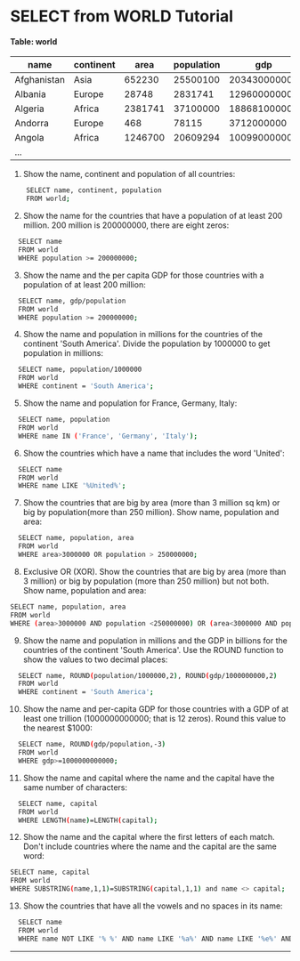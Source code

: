# SELECT from WORLD Tutorial
#### Table: world
| name        | continent | area    | population | gdp          |
|-------------|-----------|---------|------------|--------------|
| Afghanistan | Asia      | 652230  | 25500100   | 20343000000  |
| Albania     | Europe    | 28748   | 2831741    | 12960000000  |
| Algeria     | Africa    | 2381741 | 37100000   | 188681000000 |
| Andorra     | Europe    | 468     | 78115      | 3712000000   |
| Angola      | Africa    | 1246700 | 20609294   | 100990000000 |
| ...         |           |         |            |              |

1.	Show the name, continent and population of all countries:
```sh
    SELECT name, continent, population 
    FROM world;
```
2.  Show the name for the countries that have a population of at least 200 million. 200 million is 200000000, there are eight zeros:
```sh
  SELECT name
  FROM world
  WHERE population >= 200000000;
```
3.  Show the name and the per capita GDP for those countries with a population of at least 200 million:
```sh
  SELECT name, gdp/population
  FROM world
  WHERE population >= 200000000;
```
4.  Show the name and population in millions for the countries of the continent 'South America'. Divide the population by 1000000 to get population in millions:
```sh
  SELECT name, population/1000000 
  FROM world
  WHERE continent = 'South America';
```
5.  Show the name and population for France, Germany, Italy:
```sh
  SELECT name, population
  FROM world
  WHERE name IN ('France', 'Germany', 'Italy');
```
6.  Show the countries which have a name that includes the word 'United':
```sh
  SELECT name 
  FROM world
  WHERE name LIKE '%United%';
```
7.  Show the countries that are big by area (more than 3 million sq km) or big by population(more than 250 million).
Show name, population and area:
```sh
  SELECT name, population, area
  FROM world 
  WHERE area>3000000 OR population > 250000000;
```
8.  Exclusive OR (XOR). Show the countries that are big by area (more than 3 million) or big by population (more than 250 million) but not both. 
Show name, population and area:
```sh
SELECT name, population, area
FROM world 
WHERE (area>3000000 AND population <250000000) OR (area<3000000 AND population >250000000);

```
9.  Show the name and population in millions and the GDP in billions for the countries of the continent 'South America'. 
Use the ROUND function to show the values to two decimal places:
```sh
  SELECT name, ROUND(population/1000000,2), ROUND(gdp/1000000000,2)
  FROM world
  WHERE continent = 'South America';
```
10.  Show the name and per-capita GDP for those countries with a GDP of at least one trillion (1000000000000; that is 12 zeros). Round this value to the nearest $1000:
```sh
  SELECT name, ROUND(gdp/population,-3)
  FROM world
  WHERE gdp>=1000000000000;
```
11.  Show the name and capital where the name and the capital have the same number of characters:
```sh
  SELECT name, capital
  FROM world
  WHERE LENGTH(name)=LENGTH(capital);
```
12.  Show the name and the capital where the first letters of each match. Don't include countries where the name and the capital are the same word:
```sh
SELECT name, capital
FROM world
WHERE SUBSTRING(name,1,1)=SUBSTRING(capital,1,1) and name <> capital;
```
13.  Show the countries that have all the vowels and no spaces in its name:
```sh
  SELECT name
  FROM world
  WHERE name NOT LIKE '% %' AND name LIKE '%a%' AND name LIKE '%e%' AND name LIKE '%i%' AND name LIKE '%o%' AND name LIKE '%u%';
```

---
